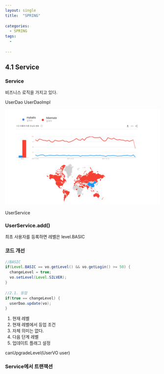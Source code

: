 ```yaml
---
layout: single
title:  "SPRING"

categories:
  - SPRING
tags:
  - 
  
---
```

4.1 Service
---

### Service

비즈니스 로직을 가지고 있다.

UserDao
UserDaoImpl

![6](/assets/images/SPRING_1/6.PNG)

UserService

### UserService.add()

최초 사용자를 등록하면 레벨은 level.BASIC

### 코드 개선

```java
//BASIC
if(Level.BASIC == vo.getLevel() && vo.getLogin() >= 50) {
  changeLevel = true;
  vo.setLevel(Level.SILVER);
}

//2.1. 등업
if(true == changeLevel) {
  userDao.update(vo);
}
```
1. 현재 레벨  
2. 현재 레벨에서 등업 조건
3. 자체 의미는 없다.
4. 다음 단계 레벨
5. 업데이트 플래그 설정

canUpgradeLevel(UserVO user)

### Service에서 트랜잭션
































